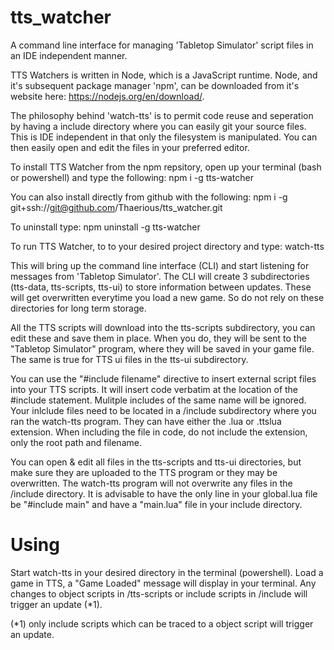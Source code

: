 # tts_watcher
A command line interface for managing 'Tabletop Simulator' script files in an IDE independent manner.

TTS Watchers is written in Node, which is a JavaScript runtime.  Node, and it's subsequent package manager
'npm', can be downloaded from it's website here: https://nodejs.org/en/download/.

The philosophy behind 'watch-tts' is to permit code reuse and seperation by having a include directory where you can easily git your source files.  This is IDE independent in that only the filesystem is manipulated.  You can then easily open and edit the files in your preferred editor.

To install TTS Watcher from the npm repsitory, open up your terminal (bash or powershell) and type the following:
    npm i -g tts-watcher

You can also install directly from github with the following:
    npm i -g git+ssh://git@github.com/Thaerious/tts_watcher.git

To uninstall type:
    npm uninstall -g tts-watcher

To run TTS Watcher, to to your desired project directory and type:
   watch-tts

This will bring up the command line interface (CLI) and start listening for messages from 'Tabletop Simulator'.
The CLI will create 3 subdirectories (tts-data, tts-scripts, tts-ui) to store information between updates.  These will get overwritten everytime you load a new game.  So do not rely on these directories for long term storage.

All the TTS scripts will download into the tts-scripts subdirectory, you can edit these and save them in place.  When you do, they will be sent to the "Tabletop Simulator" program, where they will be saved in your game file.  The same is true for TTS ui files in the tts-ui subdirectory.

You can use the "#include filename" directive to insert external script files into your TTS scripts.  It will insert code verbatim at the location of the #include statement.  Mulitple includes of the same name will be ignored.  Your inlclude files need to be located in a /include subdirectory where you ran the watch-tts program. They can have either the .lua or .ttslua extension.  When including the file in code, do not include the extension, only the root path and filename.

You can open & edit all files in the tts-scripts and tts-ui directories, but make sure they are uploaded to the TTS program or they may be overwritten.  The watch-tts program will not overwrite any files in the /include directory.  It is advisable to have the only line in your global.lua file be "#include main" and have a "main.lua" file in your include directory.

Using
=====
Start watch-tts in your desired directory in the terminal (powershell).
Load a game in TTS, a "Game Loaded" message will display in your terminal.
Any changes to object scripts in /tts-scripts or include scripts in /include will trigger an update (*1).


(*1) only include scripts which can be traced to a object script will trigger an update.
